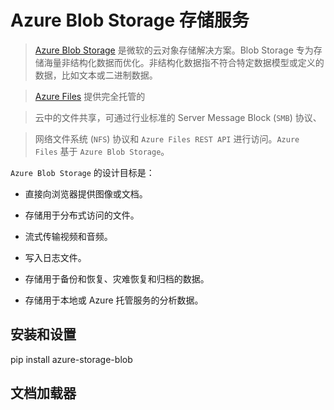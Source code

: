 # Azure Blob Storage 存储服务



>[Azure Blob Storage](https://learn.microsoft.com/en-us/azure/storage/blobs/storage-blobs-introduction) 是微软的云对象存储解决方案。Blob Storage 专为存储海量非结构化数据而优化。非结构化数据指不符合特定数据模型或定义的数据，比如文本或二进制数据。



>[Azure Files](https://learn.microsoft.com/en-us/azure/storage/files/storage-files-introduction) 提供完全托管的

>云中的文件共享，可通过行业标准的 Server Message Block (`SMB`) 协议、

>网络文件系统 (`NFS`) 协议和 `Azure Files REST API` 进行访问。`Azure Files` 基于 `Azure Blob Storage`。



`Azure Blob Storage` 的设计目标是：

- 直接向浏览器提供图像或文档。

- 存储用于分布式访问的文件。

- 流式传输视频和音频。

- 写入日志文件。

- 存储用于备份和恢复、灾难恢复和归档的数据。

- 存储用于本地或 Azure 托管服务的分析数据。



## 安装和设置





pip install azure-storage-blob







## 文档加载器

